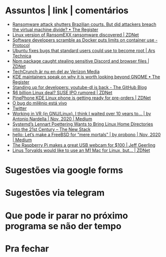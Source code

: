Assuntos | link | comentários
=============================
* [Ransomware attack shutters Brazilian courts. But did attackers breach the virtual machine divide? • The Register](https://www.theregister.com/2020/11/06/brazil_court_ransomware/)
* [Linux version of RansomEXX ransomware discovered | ZDNet](https://www.zdnet.com/article/linux-version-of-ransomexx-ransomware-discovered/)
* [Software developers scramble as Docker puts limits on container use - Protocol](https://www.protocol.com/docker-containers-software-developers)
* [Ubuntu fixes bugs that standard users could use to become root | Ars Technica](https://arstechnica.com/?p=1722318#p3)
* [Npm package caught stealing sensitive Discord and browser files | ZDNet](https://www.zdnet.com/google-amp/article/npm-package-caught-stealing-sensitive-discord-and-browser-files/)
* [TechCrunch är nu en del av Verizon Media](https://techcrunch.com/2020/11/12/python-creator-guido-van-rossum-joins-microsoft/)
* [KDE maintainers speak on why it is worth looking beyond GNOME • The Register](https://www.theregister.com/2020/11/16/kde_maintainers_speak_on_why/)
* [Standing up for developers: youtube-dl is back - The GitHub Blog](https://github.blog/2020-11-16-standing-up-for-developers-youtube-dl-is-back/)
* [$6 billion Linux deal? SUSE IPO rumored | ZDNet](https://www.zdnet.com/google-amp/article/6-billion-linux-deal-suse-ipo-rumored/)
* [PinePhone KDE Linux phone is getting ready for pre-orders | ZDNet](https://www.zdnet.com/article/pinephone-kde-linux-phone-is-getting-ready-for-pre-orders/)
* [O bug do milênio está vivo](http://gotocobol.com.br/o-bug-do-milenio-esta-vivo/?fbclid=IwAR3-XX_GXr6RL_wrQuTjA2FzW135h3555iUCl7NadcQ5c0eJ0L1NOJVUSII)
* [Twitter](https://twitter.com/briankrebs/status/1330214272111173634?s=21)
* [Working in VR &#40;in GNU/Linux&#41;. I think I waited over 10 years to… | by Antonio Nardella | Nov, 2020 | Medium](https://antonionardella.medium.com/working-in-vr-in-gnu-linux-19a939d92d0c)
* [Systemd’s Lennart Poettering Wants to Bring Linux Home Directories into the 21st Century – The New Stack](https://thenewstack.io/systemds-lennart-poettering-wants-to-bring-linux-home-directories-into-the-21st-century/)
* [hello: Let’s make a FreeBSD for “mere mortals” | by probono | Nov, 2020 | Medium](https://medium.com/@probonopd/hello-lets-make-a-freebsd-for-mere-mortals-41b8f93ba075)
* [The Raspberry Pi makes a great USB webcam for $100 | Jeff Geerling](https://www.jeffgeerling.com/blog/2020/raspberry-pi-makes-great-usb-webcam-100)
* [Linus Torvalds would like to use an M1 Mac for Linux, but… | ZDNet](https://www.zdnet.com/article/linus-torvalds-would-like-to-use-an-m1-mac-for-linux-but/?ftag=COS-05-10aaa0g&taid=5fbd4a356dc962000115b097&utm_campaign=trueAnthem%3A+Trending+Content&utm_medium=trueAnthem&utm_source=twitter)


Sugestões via google forms
==========================

Sugestões via telegram
======================

Que pode ir parar no próximo programa se não der tempo
=======================================================

Pra fechar
==========


